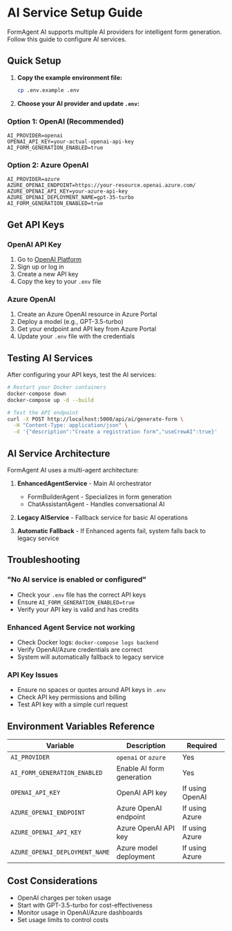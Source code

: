 # AI Service Setup Guide

FormAgent AI supports multiple AI providers for intelligent form generation. Follow this guide to configure AI services.

## Quick Setup

1. **Copy the example environment file:**
   ```bash
   cp .env.example .env
   ```

2. **Choose your AI provider and update `.env`:**

### Option 1: OpenAI (Recommended)
```env
AI_PROVIDER=openai
OPENAI_API_KEY=your-actual-openai-api-key
AI_FORM_GENERATION_ENABLED=true
```

### Option 2: Azure OpenAI
```env
AI_PROVIDER=azure
AZURE_OPENAI_ENDPOINT=https://your-resource.openai.azure.com/
AZURE_OPENAI_API_KEY=your-azure-api-key
AZURE_OPENAI_DEPLOYMENT_NAME=gpt-35-turbo
AI_FORM_GENERATION_ENABLED=true
```

## Get API Keys

### OpenAI API Key
1. Go to [OpenAI Platform](https://platform.openai.com/api-keys)
2. Sign up or log in
3. Create a new API key
4. Copy the key to your `.env` file

### Azure OpenAI
1. Create an Azure OpenAI resource in Azure Portal
2. Deploy a model (e.g., GPT-3.5-turbo)
3. Get your endpoint and API key from Azure Portal
4. Update your `.env` file with the credentials

## Testing AI Services

After configuring your API keys, test the AI services:

```bash
# Restart your Docker containers
docker-compose down
docker-compose up -d --build

# Test the API endpoint
curl -X POST http://localhost:5000/api/ai/generate-form \
  -H "Content-Type: application/json" \
  -d '{"description":"Create a registration form","useCrewAI":true}'
```

## AI Service Architecture

FormAgent AI uses a multi-agent architecture:

1. **EnhancedAgentService** - Main AI orchestrator
   - FormBuilderAgent - Specializes in form generation
   - ChatAssistantAgent - Handles conversational AI

2. **Legacy AIService** - Fallback service for basic AI operations

3. **Automatic Fallback** - If Enhanced agents fail, system falls back to legacy service

## Troubleshooting

### "No AI service is enabled or configured"
- Check your `.env` file has the correct API keys
- Ensure `AI_FORM_GENERATION_ENABLED=true`
- Verify your API key is valid and has credits

### Enhanced Agent Service not working
- Check Docker logs: `docker-compose logs backend`
- Verify OpenAI/Azure credentials are correct
- System will automatically fallback to legacy service

### API Key Issues
- Ensure no spaces or quotes around API keys in `.env`
- Check API key permissions and billing
- Test API key with a simple curl request

## Environment Variables Reference

| Variable | Description | Required |
|----------|-------------|----------|
| `AI_PROVIDER` | `openai` or `azure` | Yes |
| `AI_FORM_GENERATION_ENABLED` | Enable AI form generation | Yes |
| `OPENAI_API_KEY` | OpenAI API key | If using OpenAI |
| `AZURE_OPENAI_ENDPOINT` | Azure OpenAI endpoint | If using Azure |
| `AZURE_OPENAI_API_KEY` | Azure OpenAI API key | If using Azure |
| `AZURE_OPENAI_DEPLOYMENT_NAME` | Azure model deployment | If using Azure |

## Cost Considerations

- OpenAI charges per token usage
- Start with GPT-3.5-turbo for cost-effectiveness
- Monitor usage in OpenAI/Azure dashboards
- Set usage limits to control costs